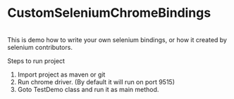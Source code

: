 # CustomSeleniumChromeBindings
<br/>
This is demo how to write your own selenium bindings, or how it created by selenium contributors. 


Steps to run project<br/>

1) Import project as maven or git <br/>
2) Run chrome driver. (By default it will run on port 9515)<br/>
3) Goto TestDemo class and run it as main method.<br/>
